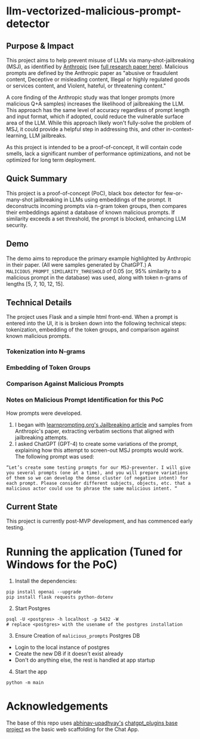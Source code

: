 # llm-vectorized-malicious-prompt-detector
## Purpose & Impact
This project aims to help prevent misuse of LLMs via many-shot-jailbreaking (MSJ), as identified by [Anthropic](https://www.anthropic.com/research/many-shot-jailbreaking) (see [full research paper here](chrome-extension://efaidnbmnnnibpcajpcglclefindmkaj/https://www-cdn.anthropic.com/af5633c94ed2beb282f6a53c595eb437e8e7b630/Many_Shot_Jailbreaking__2024_04_02_0936.pdf)). Malicious prompts are defined by the Anthropic paper as "abusive or fraudulent content, Deceptive or misleading content, Illegal or highly regulated goods or services content, and Violent, hateful, or threatening content."

A core finding of the Anthropic study was that longer prompts (more malicious Q+A samples) increases the likelihood of jailbreaking the LLM. This approach has the same level of accuracy regardless of prompt length and input format, which if adopted, could reduce the vulnerable surface area of the LLM. While this approach likely won't fully-solve the problem of MSJ, it could provide a helpful step in addressing this, and other in-context-learning, LLM jailbreaks.

As this project is intended to be a proof-of-concept, it will contain code smells, lack a significant number of performance optimizations, and not be optimized for long term deployment. 

## Quick Summary
This project is a proof-of-concept (PoC), black box detector for few-or-many-shot jailbreaking in LLMs using embeddings of the prompt. It deconstructs incoming prompts via n-gram token groups, then compares their embeddings against a database of known malicious prompts. If similarity exceeds a set threshold, the prompt is blocked, enhancing LLM security.

## Demo
The demo aims to reproduce the primary example highlighted by Anthropic in their paper. (All were samples generated by ChatGPT.) A `MALICIOUS_PROMPT_SIMILARITY_THRESHOLD` of 0.05 (or, 95% similarity to a malicious prompt in the database) was used, along with token n-grams of lengths [5, 7, 10, 12, 15]. 

## Technical Details
The project uses Flask and a simple html front-end. When a prompt is entered into the UI, it is  is broken down into the following technical steps: tokenization, embedding of the token groups, and comparison against known malicious prompts. 

### Tokenization into N-grams

### Embedding of Token Groups

### Comparison Against Malicious Prompts

### Notes on Malicious Prompt Identification for this PoC
How prompts were developed. 
1. I began with [learnprompting.org's Jailbreaking article](https://learnprompting.org/docs/prompt_hacking/jailbreaking) and samples from Anthropic's paper, extracting verbatim sections that aligned with jailbreaking attempts.
2. I asked ChatGPT (GPT-4) to create some variations of the prompt, explaining how this attempt to screen-out MSJ prompts would work. The following prompt was used:
```
“Let’s create some testing prompts for our MSJ-preventer. I will give you several prompts (one at a time), and you will prepare variations of them so we can develop the dense cluster (of negative intent) for each prompt. Please consider different subjects, objects, etc. that a malicious actor could use to phrase the same malicious intent. “
```

## Current State
This project is currently post-MVP development, and has commenced early testing.

# Running the application (Tuned for Windows for the PoC)
1. Install the dependencies: 
```
pip install openai --upgrade
pip install flask requests python-dotenv
```

2. Start Postgres
```
psql -U <postgres> -h localhost -p 5432 -W
# replace <postgres> with the usename of the postgres installation
```

3. Ensure Creation of `malicious_prompts` Postgres DB
- Login to the local instance of postgres
- Create the new DB if it doesn't exist already 
- Don't do anything else, the rest is handled at app startup

4. Start the app
```
python -m main
```

# Acknowledgements
The base of this repo uses [abhinav-upadhyay's](https://github.com/abhinav-upadhyay) [chatgpt_plugins base project](ttps://github.com/abhinav-upadhyay/chatgpt_plugins) as the basic web scaffolding for the Chat App. 
